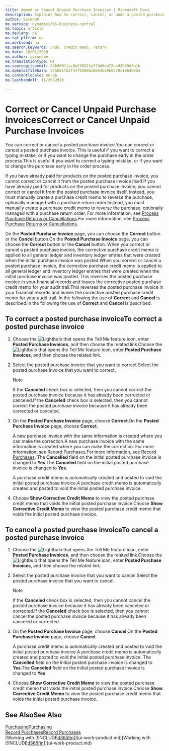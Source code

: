 ```yaml
---
title: Amend or Cancel Unpaid Purchase Invoices | Microsoft Docs
description: Explains how to correct, cancel, or undo a posted purchase invoice and automatically create a purchase credit memo.
author: SorenGP
ms.service: dynamics365-business-central
ms.topic: article
ms.devlang: na
ms.tgt_pltfrm: na
ms.workload: na
ms.search.keywords: undo, credit memo, return
ms.date: 10/01/2018
ms.author: sgroespe
ms.translationtype: HT
ms.sourcegitcommit: 33b900f1ac9e295921e7f3d6ea72cc93939d8a1b
ms.openlocfilehash: 275b81fa2f4170208b166645a9b8778c1e6406a5
ms.contentlocale: en-gb
ms.lasthandoff: 11/26/2018

---
```

# <a name="correct-or-cancel-unpaid-purchase-invoices"></a><span data-ttu-id="891ed-103">Correct or Cancel Unpaid Purchase Invoices</span><span class="sxs-lookup"><span data-stu-id="891ed-103">Correct or Cancel Unpaid Purchase Invoices</span></span>
<span data-ttu-id="891ed-104">You can correct or cancel a posted purchase invoice.</span><span class="sxs-lookup"><span data-stu-id="891ed-104">You can correct or cancel a posted purchase invoice.</span></span> <span data-ttu-id="891ed-105">This is useful if you want to correct a typing mistake, or if you want to change the purchase early in the order process.</span><span class="sxs-lookup"><span data-stu-id="891ed-105">This is useful if you want to correct a typing mistake, or if you want to change the purchase early in the order process.</span></span>

<span data-ttu-id="891ed-106">If you have already paid for products on the posted purchase invoice, you cannot correct or cancel it from the posted purchase invoice itself.</span><span class="sxs-lookup"><span data-stu-id="891ed-106">If you have already paid for products on the posted purchase invoice, you cannot correct or cancel it from the posted purchase invoice itself.</span></span> <span data-ttu-id="891ed-107">Instead, you must manually create a purchase credit memo to reverse the purchase, optionally managed with a purchase return order.</span><span class="sxs-lookup"><span data-stu-id="891ed-107">Instead, you must manually create a purchase credit memo to reverse the purchase, optionally managed with a purchase return order.</span></span> <span data-ttu-id="891ed-108">For more information, see [Process Purchase Returns or Cancellations](purchasing-how-process-purchase-returns-cancellations.md).</span><span class="sxs-lookup"><span data-stu-id="891ed-108">For more information, see [Process Purchase Returns or Cancellations](purchasing-how-process-purchase-returns-cancellations.md).</span></span>

<span data-ttu-id="891ed-109">On the **Posted Purchase Invoice** page, you can choose the **Correct** button or the **Cancel** button.</span><span class="sxs-lookup"><span data-stu-id="891ed-109">On the **Posted Purchase Invoice** page, you can choose the **Correct** button or the **Cancel** button.</span></span> <span data-ttu-id="891ed-110">When you correct or cancel a posted purchase invoice, the corrective purchase credit memo is applied to all general ledger and inventory ledger entries that were created when the initial purchase invoice was posted.</span><span class="sxs-lookup"><span data-stu-id="891ed-110">When you correct or cancel a posted purchase invoice, the corrective purchase credit memo is applied to all general ledger and inventory ledger entries that were created when the initial purchase invoice was posted.</span></span> <span data-ttu-id="891ed-111">This reverses the posted purchase invoice in your financial records and leaves the corrective posted purchase credit memo for your audit trail.</span><span class="sxs-lookup"><span data-stu-id="891ed-111">This reverses the posted purchase invoice in your financial records and leaves the corrective posted purchase credit memo for your audit trail.</span></span> <span data-ttu-id="891ed-112">In the following the use of **Correct** and **Cancel** is described.</span><span class="sxs-lookup"><span data-stu-id="891ed-112">In the following the use of **Correct** and **Cancel** is described.</span></span>

## <a name="to-correct-a-posted-purchase-invoice"></a><span data-ttu-id="891ed-113">To correct a posted purchase invoice</span><span class="sxs-lookup"><span data-stu-id="891ed-113">To correct a posted purchase invoice</span></span>
1. <span data-ttu-id="891ed-114">Choose the ![Lightbulb that opens the Tell Me feature](media/ui-search/search_small.png "Tell me what you want to do") icon, enter **Posted Purchase Invoices**, and then choose the related link.</span><span class="sxs-lookup"><span data-stu-id="891ed-114">Choose the ![Lightbulb that opens the Tell Me feature](media/ui-search/search_small.png "Tell me what you want to do") icon, enter **Posted Purchase Invoices**, and then choose the related link.</span></span>  
2. <span data-ttu-id="891ed-115">Select the posted purchase invoice that you want to correct.</span><span class="sxs-lookup"><span data-stu-id="891ed-115">Select the posted purchase invoice that you want to correct.</span></span>  

    > [!NOTE]  
    >   <span data-ttu-id="891ed-116">If the **Canceled** check box is selected, then you cannot correct the posted purchase invoice because it has already been corrected or canceled.</span><span class="sxs-lookup"><span data-stu-id="891ed-116">If the **Canceled** check box is selected, then you cannot correct the posted purchase invoice because it has already been corrected or canceled.</span></span>
3. <span data-ttu-id="891ed-117">On the **Posted Purchase Invoice** page, choose **Correct**.</span><span class="sxs-lookup"><span data-stu-id="891ed-117">On the **Posted Purchase Invoice** page, choose **Correct**.</span></span>

    <span data-ttu-id="891ed-118">A new purchase invoice with the same information is created where you can make the correction.</span><span class="sxs-lookup"><span data-stu-id="891ed-118">A new purchase invoice with the same information is created where you can make the correction.</span></span> <span data-ttu-id="891ed-119">For more information, see [Record Purchases](purchasing-how-record-purchases.md).</span><span class="sxs-lookup"><span data-stu-id="891ed-119">For more information, see [Record Purchases](purchasing-how-record-purchases.md).</span></span> <span data-ttu-id="891ed-120">The **Cancelled** field on the initial posted purchase invoice is changed to **Yes**.</span><span class="sxs-lookup"><span data-stu-id="891ed-120">The **Canceled** field on the initial posted purchase invoice is changed to **Yes**.</span></span>

    <span data-ttu-id="891ed-121">A purchase credit memo is automatically created and posted to void the initial posted purchase invoice.</span><span class="sxs-lookup"><span data-stu-id="891ed-121">A purchase credit memo is automatically created and posted to void the initial posted purchase invoice.</span></span>
4. <span data-ttu-id="891ed-122">Choose **Show Corrective Credit Memo** to view the posted purchase credit memo that voids the initial posted purchase invoice.</span><span class="sxs-lookup"><span data-stu-id="891ed-122">Choose **Show Corrective Credit Memo** to view the posted purchase credit memo that voids the initial posted purchase invoice.</span></span>

## <a name="to-cancel-a-posted-purchase-invoice"></a><span data-ttu-id="891ed-123">To cancel a posted purchase invoice</span><span class="sxs-lookup"><span data-stu-id="891ed-123">To cancel a posted purchase invoice</span></span>
1. <span data-ttu-id="891ed-124">Choose the ![Lightbulb that opens the Tell Me feature](media/ui-search/search_small.png "Tell me what you want to do") icon, enter **Posted Purchase Invoices**, and then choose the related link.</span><span class="sxs-lookup"><span data-stu-id="891ed-124">Choose the ![Lightbulb that opens the Tell Me feature](media/ui-search/search_small.png "Tell me what you want to do") icon, enter **Posted Purchase Invoices**, and then choose the related link.</span></span>  
2. <span data-ttu-id="891ed-125">Select the posted purchase invoice that you want to cancel.</span><span class="sxs-lookup"><span data-stu-id="891ed-125">Select the posted purchase invoice that you want to cancel.</span></span>

    > [!NOTE]  
    >   <span data-ttu-id="891ed-126">If the **Canceled** check box is selected, then you cannot cancel the posted purchase invoice because it has already been canceled or corrected.</span><span class="sxs-lookup"><span data-stu-id="891ed-126">If the **Canceled** check box is selected, then you cannot cancel the posted purchase invoice because it has already been canceled or corrected.</span></span>
3. <span data-ttu-id="891ed-127">On the **Posted Purchase Invoice** page, choose **Cancel**.</span><span class="sxs-lookup"><span data-stu-id="891ed-127">On the **Posted Purchase Invoice** page, choose **Cancel**.</span></span>

    <span data-ttu-id="891ed-128">A purchase credit memo is automatically created and posted to void the initial posted purchase invoice.</span><span class="sxs-lookup"><span data-stu-id="891ed-128">A purchase credit memo is automatically created and posted to void the initial posted purchase invoice.</span></span> <span data-ttu-id="891ed-129">The **Cancelled** field on the initial posted purchase invoice is changed to **Yes**.</span><span class="sxs-lookup"><span data-stu-id="891ed-129">The **Canceled** field on the initial posted purchase invoice is changed to **Yes**.</span></span>
4. <span data-ttu-id="891ed-130">Choose **Show Corrective Credit Memo** to view the posted purchase credit memo that voids the initial posted purchase invoice.</span><span class="sxs-lookup"><span data-stu-id="891ed-130">Choose **Show Corrective Credit Memo** to view the posted purchase credit memo that voids the initial posted purchase invoice.</span></span>

## <a name="see-also"></a><span data-ttu-id="891ed-131">See Also</span><span class="sxs-lookup"><span data-stu-id="891ed-131">See Also</span></span>
[<span data-ttu-id="891ed-132">Purchasing</span><span class="sxs-lookup"><span data-stu-id="891ed-132">Purchasing</span></span>](purchasing-manage-purchasing.md)  
[<span data-ttu-id="891ed-133">Record Purchases</span><span class="sxs-lookup"><span data-stu-id="891ed-133">Record Purchases</span></span>](purchasing-how-record-purchases.md)  
<span data-ttu-id="891ed-134">[Working with [!INCLUDE[d365fin](includes/d365fin_md.md)]](ui-work-product.md)</span><span class="sxs-lookup"><span data-stu-id="891ed-134">[Working with [!INCLUDE[d365fin](includes/d365fin_md.md)]](ui-work-product.md)</span></span>

